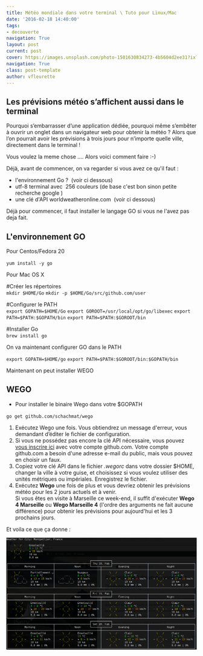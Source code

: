 ```yaml
---
title: Météo mondiale dans votre terminal \ Tuto pour Linux/Mac
date: '2016-02-18 14:40:00'
tags:
- decouverte
navigation: True
layout: post
current: post
cover: https://images.unsplash.com/photo-1501630834273-4b5604d2ee31?ixlib=rb-0.3.5&q=80&fm=jpg&crop=entropy&cs=tinysrgb&w=1080&fit=max&ixid=eyJhcHBfaWQiOjExNzczfQ&s=023f9101a0f755ddef4fc4572d7b91a2
navigation: True
class: post-template
author: vfleurette
---
```


## Les prévisions météo s’affichent aussi dans le terminal

Pourquoi s’embarrasser d’une application dédiée, pourquoi même s’embêter à ouvrir un onglet dans un navigateur web pour obtenir la météo ? 
Alors que l’on pourrait avoir les prévisions à trois jours pour n’importe quelle ville, directement dans le terminal !

Vous voulez la meme chose .... Alors voici comment faire :-)

Déjà, avant de commencer, on va regarder si vous avez ce qu'il faut :

*   l'environnement Go ?  (voir ci dessous)
*   utf-8 terminal avec  256 couleurs (de base c'est bon sinon petite recherche google )
*   une clé d'API worldweatheronline.com  (voir ci dessous)
  

Déjà pour commencer, il faut installer le langage GO si vous ne l'avez pas deja fait.

## L'environnement GO

Pour Centos/Fedora 20

`yum install -y go`

Pour Mac OS X
 
\#Créer les répertoires  
`mkdir $HOME/Go`
`mkdir -p $HOME/Go/src/github.com/user`

\#Configurer le PATH  
`export GOPATH=$HOME/Go`
`export GOROOT=/usr/local/opt/go/libexec` 
`export PATH=$PATH:$GOPATH/bin`
`export PATH=$PATH:$GOROOT/bin`

\#Installer Go  
`brew install go`

On va maintenant configurer GO dans le PATH  
 
`export GOPATH=$HOME/go`
`export PATH=$PATH:$GOROOT/bin:$GOPATH/bin`
  
Maintenant on peut installer WEGO

## WEGO

* Pour installer le binaire Wego dans votre $GOPATH

`go get github.com/schachmat/wego`

1.  Exécutez Wego une fois. Vous obtiendrez un message d'erreur, vous demandant d’éditer le fichier de configuration.
2.  Si vous ne possédez pas encore la clé API nécessaire, vous pouvez [vous inscrire ici](https://developer.worldweatheronline.com/auth/register) avec votre compte github.com. Votre compte github.com a besoin d'une adresse e-mail du public, mais vous pouvez en choisir un faux.
3.  Copiez votre clé API dans le fichier _.wegorc_ dans votre dossier $HOME, changer la ville à votre guise, et choisissez si vous voulez utiliser des unités métriques ou impériales. Enregistrez le fichier.
4.  Exécutez **Wego** une fois de plus et vous devriez obtenir les prévisions météo pour les 2 jours actuels et à venir.  
Si vous êtes en visite à Marseille ce week-end, il suffit d'exécuter **Wego 4 Marseille** ou **Wego Marseille 4** (l'ordre des arguments ne fait aucune différence) pour obtenir les prévisions pour aujourd'hui et les 3 prochains jours.

Et voila ce que ça donne :

![météo wego_montpellier_guake](/assets/images/2018/02/wego-e1455811038826.png)

